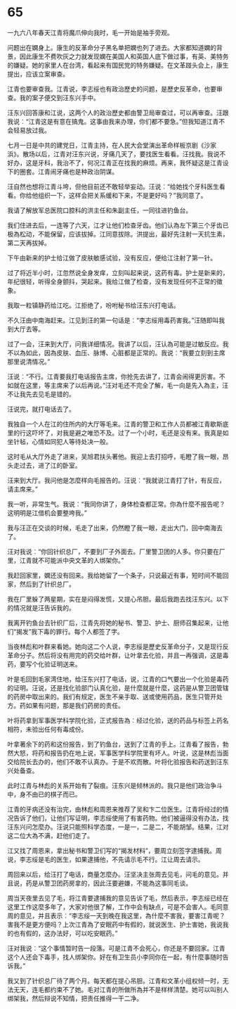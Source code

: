 # 65

一九六八年春天江青将魔爪伸向我时，毛一开始是袖手旁观。

问题出在嫻身上。康生的反革命分子黑名单把嫻也列了进去。大家都知道嫻的背景，因此康生不费吹灰之力就发现嫻在美国人和英国人底下做过事，有英、美特务的嫌疑。她的家里人在台湾，看起来有国民党的特务嫌疑。在文革踫头会上，康生提出，应该立案审查。

江青也要审查我。江青说，李志绥也有政治歷史的问题，是歷史反革命，也要审查。我的案子便交到汪东兴手中。

汪东兴回答康和江说，这两个人的政治歷史都由警卫局审查过，可以再审查。汪跟我说︰“江青这是有意在搞鬼。这事由我来办理，你们都不要急。”但我知道江青不会轻易放过我。

七月一日是中共的建党日，江青主持，在人民大会堂演出革命样板京剧《沙家浜》。散场以后，江青对汪东兴说，牙痛几天了，要找医生看看。汪找我。我说不好办，这是牙科，我治不了，何况江青正在找我的麻烦。再来，我怀疑这是江青设下的圈套。江青闹牙痛也是种政治阴谋。

汪自然也想将江青斗垮，但他目前还不敢轻举妄动。汪说︰“给她找个牙科医生看看。你给他组织一下，这样会把关系缓和下来，不是更好吗？”我同意了。

我请了解放军总医院口腔科的洪主任和朱副主任，一同往进钓鱼台。

我们住进去后，一连等了六天，江才让他们检查牙齿。他们认為左下第三个牙齿已极為松动，不能保留，应该拔掉。江同意拔除。洪提出，最好先注射一天抗生素，第二天再拔掉。

下午由新来的护士给江做了皮肤敏感试验，没有反应，便给江注射了第一针。

过了将近半小时，江忽然说全身发痒，立刻叫起来说，这药有毒。护士是新来的，年纪很轻，听得全身颤抖，哭起来。我给江做了检查，没有发现任何不正常的徵象。

我取一粒镇静药给江吃。江拒绝了，吩咐秘书给汪东兴打电话。

不久汪由中南海赶来。江见到汪的第一句话是︰“李志绥用毒药害我。”汪随即叫我到大厅去等。

过了一会，汪来到大厅，问我详细情况。我讲了以后，汪认為可能是过敏反应。我不以為如此，因為皮肤、血压、脉博、心脏都是正常的。我说︰“我要立刻到主席那里说清情况。”

汪说︰“不行。江青要我打电话报告主席，你抢先去讲了，江青会闹得更厉害。不如就在这里，等主席来了以后再说。”汪对毛还不完全了解，毛一向是先入為主，汪不让我先去见毛是错的。

汪说完，就打电话去了。

我独自一个人在江的住所内的大厅等毛来。江青的警卫和工作人员都被江青歇斯底里的行这吓坏了，对我是避之唯恐不及。过了一个小时，毛还是没有来。我真是如坐针毡，心情如同犯人等待处决一般。

这时毛从大厅外走了进来，吴旭君扶头著他。我迎上去打招呼，毛瞪了我一眼，昂头走过去，进了江的卧室。

汪来到大厅。我问他是怎麼样向毛报告的。汪说︰“我就说江青打了针，有反应，请主席来。”

我一听，非常生气。我说︰“我同你讲了，身体检查都正常。你為什麼不报告呢？这明明是江借机会要整垮我。”

我与汪正在交谈的时候，毛走了出来，仍然瞪了我一眼，走出大门，回中南海去了。

汪对我说︰“你回针织总厂，不要到厂子外面去。厂里警卫团的人多。你只要在厂里，江青就不可能派中央文革的人绑架你。”

我赶回家里，嫻还没有回来。我给她留了一个条子，只说最近有事，短时间不能回家，然后到了针织总厂。

我在厂里躲了两星期，实在是闷得发慌，又提心吊胆。最后我跑去找汪东兴。以下的情况就是汪告诉我的。

我离开钓鱼台去针织厂后，江青先将她的秘书、警卫、护士、厨师召集起来，让他们“揭发”我下毒的罪行。每个人都签了字。

当夜林彪和叶群来看她。她向这二个人说，李志绥是歷史反革命分子，又是现行反革命分子。然后将没有用完的药交给叶群，让叶拿去化验，并且一再强调，这是毒药，要写个化验证明送来。

叶是毛回到毛家湾住地，给汪东兴打了电话，说，江青的口气要出一个化验是毒药的证明。汪说，还是找化验部门认真化验，是什麼就是什麼，这药是从警卫团管辖的药房中取出来的。我们有规定，医生不亲手取、送或使用药品，医生只管开处方。药如果有问题，那是我们药房的责任。

叶将药拿到军事医学科学院化验，正式报告為︰经过化验，送的药品与标签上药名相符，未验出任何有毒成份。

叶拿著余下的药和这份报告，到了钓鱼台，送到了江青的手上。江青看了报告，勃然大怒，将药和报告扔在地上说，军事医学科学院里有坏人。叶说，这是林彪当面交给院长去办的，他们不敢不认真办。于是不欢而散。叶将化验报告和药送到汪东兴处备查。

此时江青与林彪的关系开始有了裂痕。汪东兴是倾林派的。我只是他们政治争斗中，身不由已的棋子而已。

江青的牙病还没有治完，由林彪和周恩来推荐了吴和卞二位医生。江青将经过的情况告诉了他们，让他们写证明，李志绥使用了有害药物。他们被逼得没有办法，找汪东兴问怎麼办。汪说只能照科学态度，一是一，二是二，不能胡邹。结果，江对这二位大為不满，赶他们走了。

江又找了周恩来，拿出秘书和警卫们写的“揭发材料”，要周立刻签字逮捕我。周说，李志绥是毛的医生，如果逮捕他，不先请示毛不行。江让周去请示。

周回来以后，给汪打了电话，商量怎麼办。汪坚决主张周去见毛，问毛的意见。并且说，药是从警卫团药房拿的，因此汪要避嫌，不能為这事同毛谈。

周当天夜里去见了毛，将江青要逮捕我的意见告诉了毛，然后表示，李志绥已经在这里工作这麼多年了，大家对他很了解，工作中会有缺点，可是不会害人。毛同意周的意见，并且表示︰“李志绥一天到晚在我这里，為什麼不害我，要害江青呢？害我不是更方便吗？上次江青為了安眠药中有假的，就说医生、护士害她，我说我的也有假的，这办法好，可以吃安眠药。”

汪对我说︰“这个事情暂时告一段落。可是江青不会死心，你还是不要回家。江青这个人还会下毒手，找人绑架你。好在有卫生员小李同你在一起，有什麼事随时告诉我。”

我又到了针织总厂待了两个月。每天都在提心吊胆。江青和文革小组权倾一时，无法无天，连毛都约束不了她。毛对江青的所做所為并不是样样清楚。她可以叫别人绑架我，然后辩说不知情，把责任推得一干二净。
